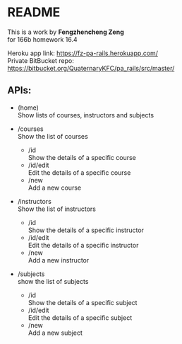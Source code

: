 # README

This is a work by **Fengzhencheng Zeng**  
for 166b homework 16.4  

Heroku app link:  https://fz-pa-rails.herokuapp.com/  
Private BitBucket repo: https://bitbucket.org/QuaternaryKFC/pa_rails/src/master/

## APIs:

* (home)  
  Show lists of courses, instructors and subjects

* /courses  
  Show the list of courses
  * /id  
  Show the details of a specific course
  * /id/edit  
  Edit the details of a specific course
  * /new  
  Add a new course


* /instructors  
  Show the list of instructors
  * /id  
  Show the details of a specific instructor
  * /id/edit  
  Edit the details of a specific instructor
  * /new  
  Add a new instructor


* /subjects  
  show the list of subjects
  * /id  
  Show the details of a specific subject
  * /id/edit  
  Edit the details of a specific subject
  * /new  
  Add a new subject
